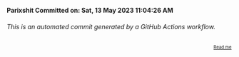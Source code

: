 **Parixshit Committed on: Sat, 13 May 2023 11:04:26 AM** <!-- 57800f99-0a69-4f7f-8e91-9d87ca4e11b5 -->

###### This is an automated commit generated by a GitHub Actions workflow.

<div align="right"><sub><sup><a href="https://github.com/Parixshit/AutoCommit.git">Read me</a></sup></sub></div>
